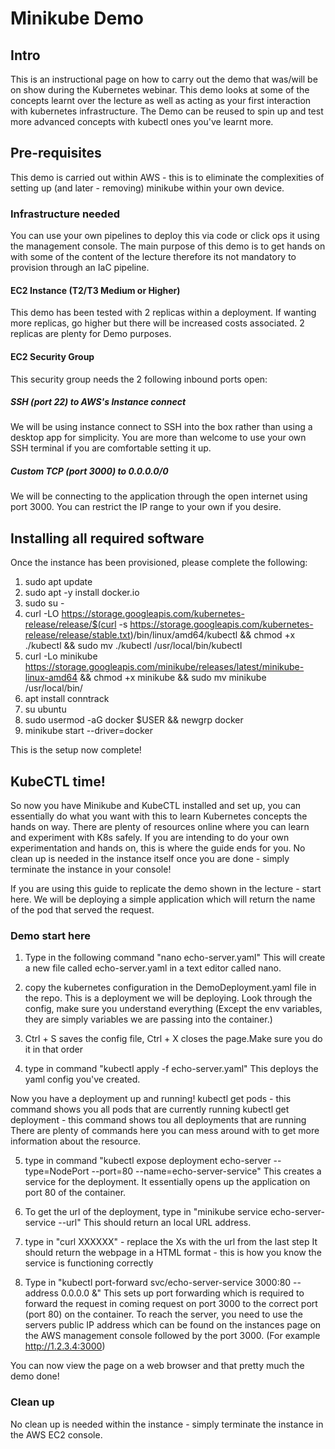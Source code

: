 # Minikube Demo 

## Intro
This is an instructional page on how to carry out the demo that was/will be on show during the Kubernetes webinar. This demo looks at some of the concepts learnt over the lecture as well as acting as your first interaction with kubernetes infrastructure. The Demo can be reused to spin up and test more advanced concepts with kubectl ones you've learnt more.

## Pre-requisites 
This demo is carried out within AWS - this is to eliminate the complexities of setting up (and later - removing) minikube within your own device. 

### Infrastructure needed
You can use your own pipelines to deploy this via code or click ops it using the management console. The main purpose of this demo is to get hands on with some of the content of the lecture therefore its not mandatory to provision through an IaC pipeline. 

#### EC2 Instance (T2/T3 Medium or Higher)
This demo has been tested with 2 replicas within a deployment. If wanting more replicas, go higher but there will be increased costs associated. 2 replicas are plenty for Demo purposes. 

#### EC2 Security Group
This security group needs the 2 following inbound ports open: 

##### SSH (port 22) to AWS's Instance connect
We will be using instance connect to SSH into the box rather than using a desktop app for simplicity. You are more than welcome to use your own SSH terminal if you are comfortable setting it up. 

##### Custom TCP (port 3000) to 0.0.0.0/0
We will be connecting to the application through the open internet using port 3000. You can restrict the IP range to your own if you desire. 

## Installing all required software 
Once the instance has been provisioned, please complete the following:
1. sudo apt update 
2. sudo apt -y install docker.io
3. sudo su -
4. curl -LO https://storage.googleapis.com/kubernetes-release/release/$(curl -s https://storage.googleapis.com/kubernetes-release/release/stable.txt)/bin/linux/amd64/kubectl && chmod +x ./kubectl && sudo mv ./kubectl /usr/local/bin/kubectl
5. curl -Lo minikube https://storage.googleapis.com/minikube/releases/latest/minikube-linux-amd64 && chmod +x minikube && sudo mv minikube /usr/local/bin/
6. apt install conntrack
7. su ubuntu
8. sudo usermod -aG docker $USER && newgrp docker
9. minikube start --driver=docker

This is the setup now complete! 

## KubeCTL time! 
So now you have Minikube and KubeCTL installed and set up, you can essentially do what you want with this to learn Kubernetes concepts the hands on way. There are plenty of resources online where you can learn and experiment with K8s safely. If you are intending to do your own experimentation and hands on, this is where the guide ends for you. No clean up is needed in the instance itself once you are done - simply terminate the instance in your console! 

If you are using this guide to replicate the demo shown in the lecture - start here. We will be deploying a simple application which will return the name of the pod that served the request. 

### Demo start here

1. Type in the following command "nano echo-server.yaml"
This will create a new file called echo-server.yaml in a text editor called nano. 

2. copy the kubernetes configuration in the DemoDeployment.yaml file in the repo. This is a deployment we will be deploying. Look through the config, make sure you understand everything (Except the env variables, they are simply variables we are passing into the container.)

3. Ctrl + S saves the config file, Ctrl + X closes the page.Make sure you do it in that order

4. type in command "kubectl apply -f echo-server.yaml"
This deploys the yaml config you've created.

Now you have a deployment up and running! 
kubectl get pods - this command shows you all pods that are currently running
kubectl get deployment - this command shows tou all deployments that are running 
There are plenty of commands here you can mess around with to get more information about the resource. 

5. type in command "kubectl expose deployment echo-server --type=NodePort --port=80 --name=echo-server-service"
This creates a service for the deployment. It essentially opens up the application on port 80 of the container.

6. To get the url of the deployment, type in "minikube service echo-server-service --url"
This should return an local URL address. 

7. type in "curl XXXXXX" - replace the Xs with the url from the last step 
It should return the webpage in a HTML format - this is how you know the service is functioning correctly 

8. Type in "kubectl port-forward svc/echo-server-service 3000:80 --address 0.0.0.0 &" 
This sets up port forwarding which is required to forward the request in coming request on port 3000 to the correct port (port 80) on the container. 
To reach the server, you need to use the servers public IP address which can be found on the instances page on the AWS management console followed by the port 3000. (For example http://1.2.3.4:3000)

You can now view the page on a web browser and that pretty much the demo done! 

### Clean up 
No clean up is needed within the instance - simply terminate the instance in the AWS EC2 console. 

